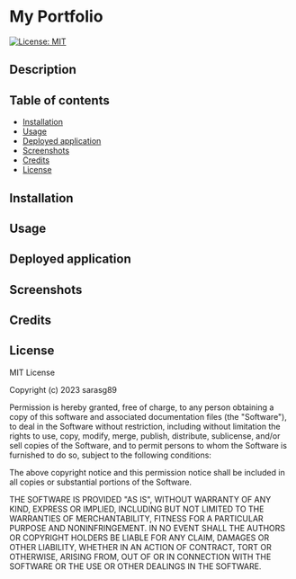 # My Portfolio

[![License: MIT](https://img.shields.io/badge/License-MIT-yellow.svg)](https://opensource.org/licenses/MIT)

## Description

## Table of contents

- [Installation](#installation)
- [Usage](#usage)
- [Deployed application](#deployed-application)
- [Screenshots](#screenshots)
- [Credits](#credits)
- [License](#license)

## Installation

## Usage

## Deployed application

## Screenshots

## Credits

## License

MIT License

Copyright (c) 2023 sarasg89

Permission is hereby granted, free of charge, to any person obtaining a copy of this software and associated documentation files (the "Software"), to deal in the Software without restriction, including without limitation the rights to use, copy, modify, merge, publish, distribute, sublicense, and/or sell copies of the Software, and to permit persons to whom the Software is furnished to do so, subject to the following conditions:

The above copyright notice and this permission notice shall be included in all copies or substantial portions of the Software.

THE SOFTWARE IS PROVIDED "AS IS", WITHOUT WARRANTY OF ANY KIND, EXPRESS OR IMPLIED, INCLUDING BUT NOT LIMITED TO THE WARRANTIES OF MERCHANTABILITY, FITNESS FOR A PARTICULAR PURPOSE AND NONINFRINGEMENT. IN NO EVENT SHALL THE AUTHORS OR COPYRIGHT HOLDERS BE LIABLE FOR ANY CLAIM, DAMAGES OR OTHER LIABILITY, WHETHER IN AN ACTION OF CONTRACT, TORT OR OTHERWISE, ARISING FROM, OUT OF OR IN CONNECTION WITH THE SOFTWARE OR THE USE OR OTHER DEALINGS IN THE SOFTWARE.
